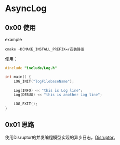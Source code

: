 # AsyncLog 

## 0x00 使用

example

```
cmake -DCMAKE_INSTALL_PREFIX=/安装路径
```

使用：

```C++
#include "include/Log.h"

int main() {
    LOG_INIT("logFilebaseName");
    
    Log(INFO) << "this is Log line";
    Log(DEBUG) << "this is another Log line";
    
    LOG_EXIT();
}
```

## 0x01 思路

使用Disruptor的并发编程模型实现的异步日志。[Disruptor](./)。